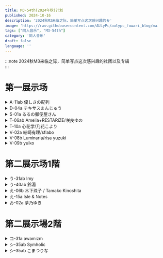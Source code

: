 ```yaml
---
title: M3-54th(2024年秋)计划
published: 2024-10-16
description: '2024秋M3来临之际，简单写点这次感兴趣的专'
image: 'https://raw.githubusercontent.com/AULyPc/aulypc_fuwari_blog/main/picture/mypic/data/M3_54th_2024_autumn-plan/imgIndex2024a.webp'
tags: ["同人音乐", "M3-54th"]
category: '同人音乐'
draft: false 
language: ''
---
```

:::note
2024秋M3来临之际，简单写点这次感兴趣的社团以及专辑  
:::

# 第一展示场
<details> <summary> A-11ab 優しさの配列 </summary>
  
> 这次偶然在twitter看到ひおき老师发推  
> 说之前的色纸又重新打印了几份  
> 说要是有人想要的话就直接留言给他  
<table>
    <tr>
        <td><img src="https://raw.githubusercontent.com/AULyPc/aulypc_fuwari_blog/main/picture/mypic/data/M3_54th_2024_autumn-plan/Kindness_Prism.webp" border=0 width=400 height=""></td>
        <td><img src="https://raw.githubusercontent.com/AULyPc/aulypc_fuwari_blog/main/picture/mypic/data/M3_54th_2024_autumn-plan/color_papers.webp" border=0 width=300 height=""></td>
    </tr>
</table>

> 其中『Kindness Prism』这张专辑我很喜欢  
> 其中尤其是藍月的那一首--『1人じゃない私』  
> 百听不厌，每次听完都能给人积极向上的力量  
<td><img src="https://raw.githubusercontent.com/AULyPc/aulypc_fuwari_blog/main/picture/mypic/data/M3_54th_2024_autumn-plan/Kindness_Prism_jacket.webp" border=0 width=250 height=""></td>

<audio id="audio" controls="" preload="true">
      <source id="mp3" src="https://raw.githubusercontent.com/AULyPc/aulypc_fuwari_blog/main/picture/mypic/data/M3_54th_2024_autumn-plan/%E8%97%8D%E6%9C%88%E3%81%AA%E3%81%8F%E3%82%8B%26Meis%20Clauson--1%E4%BA%BA%E3%81%98%E3%82%83%E3%81%AA%E3%81%84%E7%A7%81.mp3">
</audio>

> Kindness Prism的色纸也很漂亮  
> 但一直没来得及补票  

> 想给老师留言，但怕日语语法不对冒犯人家  
> 于是用英语给老师留言  
> 很意外的得到老师中文的答复  
> 我又用日语感谢了老师  
> 于是就出现一段对话出现三种语言的场面  
> 『inform_lead』这张专也不错，但考虑到预算，还是下次吧  

<td><img src="https://raw.githubusercontent.com/AULyPc/aulypc_fuwari_blog/main/picture/mypic/data/M3_54th_2024_autumn-plan/3language.webp" border=0 width=500 height=""></td>

<td><img src="https://raw.githubusercontent.com/AULyPc/aulypc_fuwari_blog/main/picture/mypic/data/M3_54th_2024_autumn-plan/inform_lead_jacket.webp" border=0 width=350 height=""></td>

</details>



<details> <summary> D-04a テキサスまんじゅう </summary>
  
> 前段时间在twitter上看到るる发了视频  
> 对7naci老师作曲很感兴趣  
> 但7naci老师没有twitter账号，只能去油管听  
> ruru这首这次会收录到秋M3的新专『dreams in dreams』里  
> 遂加入到我的场贩计划中  
  

<iframe width="100%" height="468" src="https://www.youtube.com/embed/kNVX0SXDpnI?si=5nt7bXxOzQFIC-cP" title="YouTube video player" frameborder="0" allow="accelerometer; autoplay; clipboard-write; encrypted-media; gyroscope; picture-in-picture; web-share" allowfullscreen></iframe>

</details>



<details> <summary> S-01a るるの郵便屋さん </summary>
  
> 这次秋M3最期待的一张专辑，没有之一  
> 自从上次ruru出新专辑已经过去一年了  
> 这次的新专质量依旧很高  
> 之前发布的『ステイノーブル』的MV，大致能感受到背后的故事  
> 这次XFD里面有很多暗示的地方  
> 比如铃兰花、百合花等等  
> 当晚和白夜佬聊了好多关于这个xfd  

<iframe width="100%" height="468" src="https://www.youtube.com/embed/14XW55-auks?si=Gt2-XWuy5DXI4uR8" title="YouTube video player" frameborder="0" allow="accelerometer; autoplay; clipboard-write; encrypted-media; gyroscope; picture-in-picture; web-share" allowfullscreen></iframe>

> 这次出的谷子除了常规的吧唧、立牌外  
> 还有一个类似招待状的周边  
> 结合这次新专的主题  
> 和我们所说的新婚请帖比较类似  
> 感觉比较新颖有创意  
> 这次预算的1/3都花在ruru这里了  

<table>
    <tr>
        <td><img src="https://raw.githubusercontent.com/AULyPc/aulypc_fuwari_blog/main/picture/mypic/data/M3_54th_2024_autumn-plan/gallery1.webp" border=0 width=600 height=""></td>
    </tr>
    <tr>
        <td><img src="https://raw.githubusercontent.com/AULyPc/aulypc_fuwari_blog/main/picture/mypic/data/M3_54th_2024_autumn-plan/ruru_goods.webp" border=0 width=600 height=""></td>
    </tr>
</table>

> 这次在twitter看到好多同好在聊ruru新专的话题  
> 这几天都能看到ruru回答棉花糖里的问题  
> 感觉ruru过不了多久  
> 靠她这两次新专的质量、创意，以及创作出的故事  
> 未来能很快变得火起来  
> 感觉又嫉妒不安起来了  
> 我这个人真是性格恶劣啊  

</details>



<details> <summary> T-06ab Amelia+RESTARiZE/咲良ゆの </summary>
  
> 咲良yuno的社团  
> 去fanbox看了下，不知不觉赞助1年了  
> 之前的两次因为一些原因，都没拿到to签专辑  
> 这次会顺利的吧  

> 本次的新专封面给人一种辣妹的感觉  
> 结合xfd中开头3D红跑车  
> 算是给人惊喜了  
> 整体还是很潮流很潮的感觉  
<td><img src="https://raw.githubusercontent.com/AULyPc/aulypc_fuwari_blog/main/picture/mypic/data/M3_54th_2024_autumn-plan/burn-you-out.webp" border=0 width=600 height=""></td>

> 说起来这几天突然收到转运仓库的邮件  
> 但是我查遍了booth都找不到对应的订单  
> 于是在想是不是遥姐CF发货到了？  
> 后面仓库确认完内容物发来邮件我才想起来   
> 原来是大半年前在yuno的fanbox填的支援特典  
> 我看twitter上别人都是一个钥匙扣两个吧唧  
> 钥匙扣上还有to签  
> 但我内容物只有一个钥匙扣  
> 好像只有yuno签，没to  

<td><img src="https://raw.githubusercontent.com/AULyPc/aulypc_fuwari_blog/main/picture/mypic/data/M3_54th_2024_autumn-plan/yuno_key.webp" border=0 width=600 height=""></td>

</details>



<details> <summary> T-10a 心花学/乃花こより </summary>
  
> 乃花的个人社团  
> 这次的专封仍然是[よういち](https://x.com/wowo_oe_aiyiy_)画的  
> 这位也一直给藍月画  
> 特点就是眼睛没高光(  
> 这次给乃花画的专封却显得有点可爱  
> 是带了眼镜的缘故吗  
<td><img src="https://raw.githubusercontent.com/AULyPc/aulypc_fuwari_blog/main/picture/mypic/data/M3_54th_2024_autumn-plan/PURPLE_HOLIC.webp" border=0 width=400 height=""></td>

> 乃花算是我D的比较早的一位了  
> 记得是22年的样子  
> 在doujin的网站上偶然看到一位可爱白发少女的形象  
> 于是就认识了乃花  
> 开启了我的DD之旅x  
<td><img src="https://raw.githubusercontent.com/AULyPc/aulypc_fuwari_blog/main/picture/mypic/data/M3_54th_2024_autumn-plan/%E3%81%93%E3%82%88%E3%82%8A%E3%81%93%E3%82%8C%E3%81%8F%E3%81%97%E3%82%87%E3%82%93.webp" border=0 width=400 height=""></td>

</details>


<details> <summary> V-02a 結崎有理/sflabo </summary>
  
> 认识結崎有理小姐的契机是藍月那边  
> 她俩是好朋友，经常看到一起玩trpg  
> 藍月早期专辑的部分歌曲是結崎有理作词  
> 比如：1st mini Album アプルフィリアの秘め事中的后两首  

> 这次結崎有理的新专『Imaginary Blue』  
> 专封让人眼前一亮  
> 画师是[Noyu](https://x.com/noyu23386566)
<td><img src="https://raw.githubusercontent.com/AULyPc/aulypc_fuwari_blog/main/picture/mypic/data/M3_54th_2024_autumn-plan/Imaginary_Blue.webp" border=0 width=600 height=""></td>

> 亚力克砖也很心动  
> 但是担心场贩会磕磕碰碰  
> 还是放弃了  
> 开了結崎有理的cien，只预约了新专  

</details>

<details> <summary> V-08b Luminaria/risa yuzuki </summary>
  
> risa的新专不用多说，肯定得买  
> 这次还特意复刻了一专『Stellalude』  
> XFD这周六会发  
> 期待  
> 
> 2024.10.21更新  
> 周六听了发布的xfd  
> 有一首和暗月合作的中文曲  
> 被risa的中文震撼到了  
> 这张专辑是黑Y feat.risa 5th  
> 所以音游味很重  
> 当天晚上也是在fanbox发布了取置，以及通贩  

<td><img src="https://raw.githubusercontent.com/AULyPc/aulypc_fuwari_blog/main/picture/mypic/data/M3_54th_2024_autumn-plan/Yuzurisa15-2024m3.webp" border=0 width=600 height=""></td>


</details>

<details> <summary> V-09b yuiko </summary>
  
> yuiko今年春M3时出了新专『&rest』  
> 但当时可能数量较少，买完了  
> 看看这次能不能补一张  
> 但今年秋M3twitter一直没消息  
> 只能在M3官网查到摊位信息  
> 可能这次没有新专  

</details>

# 第二展示场1階
<details> <summary> う-31ab Imy </summary>
  
> 同样是这周六发XFD预告  
> 专封毋庸置疑还是鬼猫老师画的[onineko](https://x.com/onineko26)  
> 都说Imy卖的不是专，是鬼猫老师的画  
> 这话还是有一定的道理的  

<td><img src="https://raw.githubusercontent.com/AULyPc/aulypc_fuwari_blog/main/picture/mypic/data/M3_54th_2024_autumn-plan/Imy_Official-1844350078754128353-01.webp" border=0 width=600 height=""></td>

> 说起来，自从藍月没参加Imy后  
> 好像有两三张专没买了  
> Imy还经常搞一些大尺寸的壳子  
> 后续收藏收纳都不好搞  
> 
> 2024.10.21更新  
> 这次真是憋了个大的  
> 鬼猫老师亲签色纸场贩只要2500  
> imy这次在外壳上也一如既往的  
> 这次推出一种artbook形式的cd壳，里面还有画页  
<table>
    <tr>
        <td><img src="https://raw.githubusercontent.com/AULyPc/aulypc_fuwari_blog/main/picture/mypic/data/M3_54th_2024_autumn-plan/artbook_imy.webp" border=0 width=300 height=""></td>
        <td><img src="https://raw.githubusercontent.com/AULyPc/aulypc_fuwari_blog/main/picture/mypic/data/M3_54th_2024_autumn-plan/colorpaper_imy.webp" border=0 width=400 height=""></td>
    </tr>
</table>


</details>

<details> <summary> う-40ab 鈴湯 </summary>
  
> 有时候刷推刷多了能经常看到鈴湯小姐发的自拍  
> 前段时间在宣传少女群像曲的活动  
<td><img src="https://raw.githubusercontent.com/AULyPc/aulypc_fuwari_blog/main/picture/mypic/data/M3_54th_2024_autumn-plan/sb_szy.webp" border=0 width=600 height=""></td>


> 之前还在booth上买了几张鈴湯小姐的专辑  
> 还能附加to签  
> 太好了吧  

<td><img src="https://raw.githubusercontent.com/AULyPc/aulypc_fuwari_blog/main/picture/mypic/data/M3_54th_2024_autumn-plan/lingtang_booth.webp" border=0 width=600 height=""></td>

</details>

<details> <summary> え-06b 木下珠子 / Tamako Kinoshita </summary>
  
> 珠子小姐首次在M3亮相是在2023年秋M3的那次  
> 算是同人音乐界的一匹黑马  
> 23年秋M3的1st专辑每首质量超高  
> 珠子演唱的技术也很高  
> 当时听完xfd真的给我惊呆了  
<table>
    <tr>
        <td><img src="https://raw.githubusercontent.com/AULyPc/aulypc_fuwari_blog/main/picture/mypic/data/M3_54th_2024_autumn-plan/%E3%81%AF%E3%81%98%E3%81%BE%E3%82%8A.webp" border=0 width=350 height=""></td>
        <td><img src="https://raw.githubusercontent.com/AULyPc/aulypc_fuwari_blog/main/picture/mypic/data/M3_54th_2024_autumn-plan/Beyond.webp" border=0 width=350 height=""></td>
    </tr>
</table>

> 这次24年秋M3出了2nd专辑  
> 质量也是一如既往的高  
> 期待拿到实物  

</details>


<details> <summary> え-15a Isle & Notes </summary>
  
> 这个摊位也是从ruru那边得知的  
> ruru也参与了这个摊位的新专  
> 然后其他的歌手也都是老熟人  
> 意外的听起来不错  
> 遂决定入手一张  
<td><img src="https://raw.githubusercontent.com/AULyPc/aulypc_fuwari_blog/main/picture/mypic/data/M3_54th_2024_autumn-plan/Heritage_of_Summer.webp" border=0 width=700 height=""></td>

</details>

<details> <summary> お-02a 夢乃ゆき </summary>
  
> 这次没什么消息  
> 大概是没新专  
> 那就补点旧专吧  
> 放一张之前活动的品书  
<td><img src="https://raw.githubusercontent.com/AULyPc/aulypc_fuwari_blog/main/picture/mypic/data/M3_54th_2024_autumn-plan/Yumeno_Yuki-1837130717366735352-01.webp" border=0 width=500 height=""></td>

> 2024.10.21更新  
> 周末也是出新专xfd了  
> 7th mini 『オールユーニードイズオーディナリーズ』  
<td><img src="https://raw.githubusercontent.com/AULyPc/aulypc_fuwari_blog/main/picture/mypic/data/M3_54th_2024_autumn-plan/mengnai_M3_2024aki_jak.webp" border=0 width=450 height=""></td>


</details>

# 第二展示場2階
<details> <summary> コ-31a awamizm </summary>
  
> 刷twitter时刷到一位V系的歌手[水縹そまる](https://x.com/somaruriro)  
> 我承认我是先被封面吸引进来的  
> 声音也很好听  
> 愿望单+1  
<td><img src="https://raw.githubusercontent.com/AULyPc/aulypc_fuwari_blog/main/picture/mypic/data/M3_54th_2024_autumn-plan/Milky_Dawn.webp" border=0 width=700 height=""></td>

</details>

<details> <summary> シ-35ab Symholic </summary>
  
> 等了一年  
> symholic终于出续作了  
> 如果用一个词来描述的话  
> 上一作是『失明』，这次是『失忆』  
> 闻到了刀子的味道  

<td><img src="https://raw.githubusercontent.com/AULyPc/aulypc_fuwari_blog/main/picture/mypic/data/M3_54th_2024_autumn-plan/takanoESA-1845811431012553040-01.webp" border=0 width=700 height=""></td>

> 很意外的乃花也参与到这次续作的制作中  
> 担当エリスの妹・カミル(爱丽丝的妹妹·卡米尔)这一角色  
> 与上次的XFD最后闪过几帧的文字信息相比  
> 这次XFD最后出现谜之矩阵数字  
> 我试着扔给AI试着用ANSI、进制等方式解读  
> 但都无功而返  

<td><img src="https://raw.githubusercontent.com/AULyPc/aulypc_fuwari_blog/main/picture/mypic/data/M3_54th_2024_autumn-plan/shuzi.webp" border=0 width=600 height=""></td>

> 2024.10.21更新  
> 昨天在油管上发了一个短视频  
> 介绍了新专听的顺序  
> 建议从1-6听完后，再从6-1听  
> 故事的终点是起点，起点是终点的感觉  

</details>

<details> <summary> シ-35ab こまつりな </summary>
  
> 狛茉璃奈的新专  
> 专封是地雷女的形象  
> 听xfd时前面还挺可可爱爱的  
> 听到后面突然变得燃起来了  
> 一看作词作曲  
> paspal啊，那没事了  
> 最后还有2首音声  
<td><img src="https://raw.githubusercontent.com/AULyPc/aulypc_fuwari_blog/main/picture/mypic/data/M3_54th_2024_autumn-plan/s2eeeet%E2%99%A1obsession!!.webp" border=0 width=500 height=""></td>

</details>